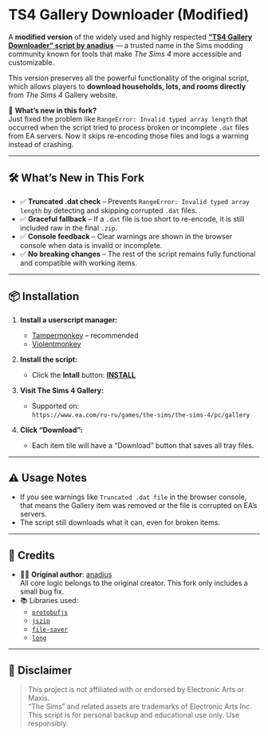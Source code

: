 # TS4 Gallery Downloader (Modified)

A **modified version** of the widely used and highly respected [**“TS4 Gallery Downloader” script by anadius**](https://anadius.su/sims-4-gallery-downloader) — a trusted name in the Sims modding community known for tools that make *The Sims 4* more accessible and customizable.

This version preserves all the powerful functionality of the original script, which allows players to **download households, lots, and rooms directly** from *The Sims 4* Gallery website.

🔧 **What’s new in this fork?**  
Just fixed the problem like `RangeError: Invalid typed array length` that occurred when the script tried to process broken or incomplete `.dat` files from EA servers. Now it skips re-encoding those files and logs a warning instead of crashing.

---

## 🛠️ What’s New in This Fork

- ✅ **Truncated .dat check** – Prevents `RangeError: Invalid typed array length` by detecting and skipping corrupted `.dat` files.
- ✅ **Graceful fallback** – If a `.dat` file is too short to re-encode, it is still included raw in the final `.zip`.
- ✅ **Console feedback** – Clear warnings are shown in the browser console when data is invalid or incomplete.
- ✅ **No breaking changes** – The rest of the script remains fully functional and compatible with working items.

---

## 📦 Installation

1. **Install a userscript manager:**
   - [Tampermonkey](https://tampermonkey.net/) – recommended
   - [Violentmonkey](https://violentmonkey.github.io/)

2. **Install the script:**
   - Click the **Intall** button: [**INSTALL**](https://raw.githubusercontent.com/nrksu1tan/TS4-gallery-downloader/main/sims-4-gallery-downloader-fixed.user.js)

3. **Visit The Sims 4 Gallery:**
   - Supported on:  
     `https://www.ea.com/ru-ru/games/the-sims/the-sims-4/pc/gallery`

4. **Click “Download”:**
   - Each item tile will have a “Download” button that saves all tray files.

---

## ⚠️ Usage Notes

- If you see warnings like `Truncated .dat file` in the browser console, that means the Gallery item was removed or the file is corrupted on EA’s servers.
- The script still downloads what it can, even for broken items.

---

## 🙏 Credits

- 👨‍💻 **Original author**: [anadius](https://github.com/anadius)  
  All core logic belongs to the original creator. This fork only includes a small bug fix.
- 📚 Libraries used:  
  - [`protobufjs`](https://www.npmjs.com/package/protobufjs)  
  - [`jszip`](https://www.npmjs.com/package/jszip)  
  - [`file-saver`](https://www.npmjs.com/package/file-saver)  
  - [`long`](https://www.npmjs.com/package/long)

---

## 📜 Disclaimer

> This project is not affiliated with or endorsed by Electronic Arts or Maxis.  
> “The Sims” and related assets are trademarks of Electronic Arts Inc.  
> This script is for personal backup and educational use only. Use responsibly.
